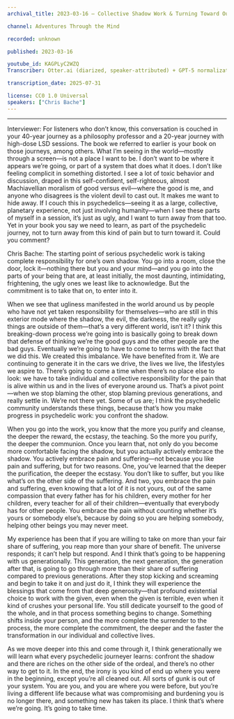 ```yaml
---
archival_title: 2023-03-16 – Collective Shadow Work & Turning Toward Our Pain

channel: Adventures Through the Mind

recorded: unknown

published: 2023-03-16

youtube_id: KAGPLyC2WZQ
Transcriber: Otter.ai (diarized, speaker-attributed) + GPT-5 normalization

transcription_date: 2025-07-31

license: CC0 1.0 Universal
speakers: ["Chris Bache"]
---
```

<!-- diarist_sha1:ba8f02bf4c8bf382377417f6c13c3600f0f6d6e0 -->
---
Interviewer: For listeners who don’t know, this conversation is couched in your 40-year journey as a philosophy professor and a 20-year journey with high-dose LSD sessions. The book we referred to earlier is your book on those journeys, among others. What I’m seeing in the world—mostly through a screen—is not a place I want to be. I don’t want to be where it appears we’re going, or part of a system that does what it does. I don’t like feeling complicit in something distorted. I see a lot of toxic behavior and discussion, draped in this self-confident, self-righteous, almost Machiavellian moralism of good versus evil—where the good is me, and anyone who disagrees is the violent devil to cast out. It makes me want to hide away. If I couch this in psychedelics—seeing it as a large, collective, planetary experience, not just involving humanity—when I see these parts of myself in a session, it’s just as ugly, and I want to turn away from that too. Yet in your book you say we need to learn, as part of the psychedelic journey, not to turn away from this kind of pain but to turn toward it. Could you comment?

Chris Bache: The starting point of serious psychedelic work is taking complete responsibility for one’s own shadow. You go into a room, close the door, lock it—nothing there but you and your mind—and you go into the parts of your being that are, at least initially, the most daunting, intimidating, frightening, the ugly ones we least like to acknowledge. But the commitment is to take that on, to enter into it.

When we see that ugliness manifested in the world around us by people who have not yet taken responsibility for themselves—who are still in this exterior mode where the shadow, the evil, the darkness, the really ugly things are outside of them—that’s a very different world, isn’t it? I think this breaking-down process we’re going into is basically going to break down that defense of thinking we’re the good guys and the other people are the bad guys. Eventually we’re going to have to come to terms with the fact that we did this. We created this imbalance. We have benefited from it. We are continuing to generate it in the cars we drive, the lives we live, the lifestyles we aspire to. There’s going to come a time when there’s no place else to look: we have to take individual and collective responsibility for the pain that is alive within us and in the lives of everyone around us. That’s a pivot point—when we stop blaming the other, stop blaming previous generations, and really settle in. We’re not there yet. Some of us are; I think the psychedelic community understands these things, because that’s how you make progress in psychedelic work: you confront the shadow.

When you go into the work, you know that the more you purify and cleanse, the deeper the reward, the ecstasy, the teaching. So the more you purify, the deeper the communion. Once you learn that, not only do you become more comfortable facing the shadow, but you actually actively embrace the shadow. You actively embrace pain and suffering—not because you like pain and suffering, but for two reasons. One, you’ve learned that the deeper the purification, the deeper the ecstasy. You don’t like to suffer, but you like what’s on the other side of the suffering. And two, you embrace the pain and suffering, even knowing that a lot of it is not yours, out of the same compassion that every father has for his children, every mother for her children, every teacher for all of their children—eventually that everybody has for other people. You embrace the pain without counting whether it’s yours or somebody else’s, because by doing so you are helping somebody, helping other beings you may never meet.

My experience has been that if you are willing to take on more than your fair share of suffering, you reap more than your share of benefit. The universe responds; it can’t help but respond. And I think that’s going to be happening with us generationally. This generation, the next generation, the generation after that, is going to go through more than their share of suffering compared to previous generations. After they stop kicking and screaming and begin to take it on and just do it, I think they will experience the blessings that come from that deep generosity—that profound existential choice to work with the given, even when the given is terrible, even when it kind of crushes your personal life. You still dedicate yourself to the good of the whole, and in that process something begins to change. Something shifts inside your person, and the more complete the surrender to the process, the more complete the commitment, the deeper and the faster the transformation in our individual and collective lives.

As we move deeper into this and come through it, I think generationally we will learn what every psychedelic journeyer learns: confront the shadow and there are riches on the other side of the ordeal, and there’s no other way to get to it. In the end, the irony is you kind of end up where you were in the beginning, except you’re all cleaned out. All sorts of gunk is out of your system. You are you, and you are where you were before, but you’re living a different life because what was compromising and burdening you is no longer there, and something new has taken its place. I think that’s where we’re going. It’s going to take time.
